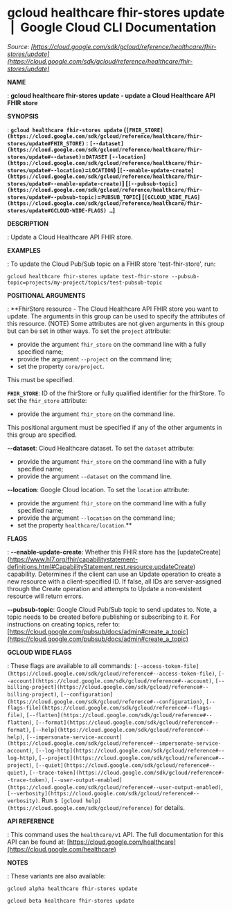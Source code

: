 # gcloud healthcare fhir-stores update  |  Google Cloud CLI Documentation

*Source: [https://cloud.google.com/sdk/gcloud/reference/healthcare/fhir-stores/update](https://cloud.google.com/sdk/gcloud/reference/healthcare/fhir-stores/update)*

**NAME**

: **gcloud healthcare fhir-stores update - update a Cloud Healthcare API FHIR store**

**SYNOPSIS**

: **`gcloud healthcare fhir-stores update` (`[FHIR_STORE](https://cloud.google.com/sdk/gcloud/reference/healthcare/fhir-stores/update#FHIR_STORE)` : `[--dataset](https://cloud.google.com/sdk/gcloud/reference/healthcare/fhir-stores/update#--dataset)`=`DATASET` `[--location](https://cloud.google.com/sdk/gcloud/reference/healthcare/fhir-stores/update#--location)`=`LOCATION`) [`[--enable-update-create](https://cloud.google.com/sdk/gcloud/reference/healthcare/fhir-stores/update#--enable-update-create)`] [`[--pubsub-topic](https://cloud.google.com/sdk/gcloud/reference/healthcare/fhir-stores/update#--pubsub-topic)`=`PUBSUB_TOPIC`] [`[GCLOUD_WIDE_FLAG](https://cloud.google.com/sdk/gcloud/reference/healthcare/fhir-stores/update#GCLOUD-WIDE-FLAGS) …`]**

**DESCRIPTION**

: Update a Cloud Healthcare API FHIR store.

**EXAMPLES**

: To update the Cloud Pub/Sub topic on a FHIR store 'test-fhir-store', run:

```
gcloud healthcare fhir-stores update test-fhir-store --pubsub-topic=projects/my-project/topics/test-pubsub-topic
```

**POSITIONAL ARGUMENTS**

: **FhirStore resource - The Cloud Healthcare API FHIR store you want to update. The
arguments in this group can be used to specify the attributes of this resource.
(NOTE) Some attributes are not given arguments in this group but can be set in
other ways.
To set the `project` attribute:

- provide the argument `fhir_store` on the command line with a fully
specified name;
- provide the argument `--project` on the command line;
- set the property `core/project`.

This must be specified.

**`FHIR_STORE`**:
ID of the fhirStore or fully qualified identifier for the fhirStore.
To set the `fhir_store` attribute:

- provide the argument `fhir_store` on the command line.

This positional argument must be specified if any of the other arguments in this
group are specified.

**--dataset**:
Cloud Healthcare dataset.
To set the `dataset` attribute:

- provide the argument `fhir_store` on the command line with a fully
specified name;
- provide the argument `--dataset` on the command line.

**--location**:
Google Cloud location.
To set the `location` attribute:

- provide the argument `fhir_store` on the command line with a fully
specified name;
- provide the argument `--location` on the command line;
- set the property `healthcare/location`.**

**FLAGS**

: **--enable-update-create**:
Whether this FHIR store has the [updateCreate]
(https://www.hl7.org/fhir/capabilitystatement-definitions.html#CapabilityStatement.rest.resource.updateCreate)
capability. Determines if the client can use an Update operation to create a new
resource with a client-specified ID. If false, all IDs are server-assigned
through the Create operation and attempts to Update a non-existent resource will
return errors.

**--pubsub-topic**:
Google Cloud Pub/Sub topic to send updates to.
Note, a topic needs to be created before publishing or subscribing to it. For
instructions on creating topics, refer to: [https://cloud.google.com/pubsub/docs/admin#create_a_topic](https://cloud.google.com/pubsub/docs/admin#create_a_topic)

**GCLOUD WIDE FLAGS**

: These flags are available to all commands: `[--access-token-file](https://cloud.google.com/sdk/gcloud/reference#--access-token-file)`,
`[--account](https://cloud.google.com/sdk/gcloud/reference#--account)`, `[--billing-project](https://cloud.google.com/sdk/gcloud/reference#--billing-project)`,
`[--configuration](https://cloud.google.com/sdk/gcloud/reference#--configuration)`,
`[--flags-file](https://cloud.google.com/sdk/gcloud/reference#--flags-file)`,
`[--flatten](https://cloud.google.com/sdk/gcloud/reference#--flatten)`, `[--format](https://cloud.google.com/sdk/gcloud/reference#--format)`, `[--help](https://cloud.google.com/sdk/gcloud/reference#--help)`, `[--impersonate-service-account](https://cloud.google.com/sdk/gcloud/reference#--impersonate-service-account)`,
`[--log-http](https://cloud.google.com/sdk/gcloud/reference#--log-http)`,
`[--project](https://cloud.google.com/sdk/gcloud/reference#--project)`, `[--quiet](https://cloud.google.com/sdk/gcloud/reference#--quiet)`, `[--trace-token](https://cloud.google.com/sdk/gcloud/reference#--trace-token)`, `[--user-output-enabled](https://cloud.google.com/sdk/gcloud/reference#--user-output-enabled)`,
`[--verbosity](https://cloud.google.com/sdk/gcloud/reference#--verbosity)`.
Run `$ [gcloud help](https://cloud.google.com/sdk/gcloud/reference)` for details.

**API REFERENCE**

: This command uses the `healthcare/v1` API. The full documentation for
this API can be found at: [https://cloud.google.com/healthcare](https://cloud.google.com/healthcare)

**NOTES**

: These variants are also available:

```
gcloud alpha healthcare fhir-stores update
```

```
gcloud beta healthcare fhir-stores update
```